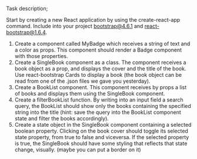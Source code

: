 Task description;

Start by creating a new React application by using the create-react-app command.
Include into your project bootstrap@4.6.1 and react-bootstrap@1.6.4.

 

1. Create a component called MyBadge which receives a string of text and a color as props.
This component should render a Badge component with those properties.
2. Create a SingleBook component as a class. The component receives a book object as a prop, and displays the cover and the title of the book.
Use react-bootstrap Cards to display a book (the book object can be read from one of the .json files we gave you yesterday).
3. Create a BookList component. This component receives by props a list of books and displays them using the SingleBook component.
4. Create a filterBookList function. By writing into an input field a search query, the BookList should show only the books containing the specified string into the title (hint: save the query into the BookList component state and filter the books accordingly).
5. Create a state object in the SingleBook component containing a selected boolean property. Clicking on the book cover should toggle its selected state property, from true to false and viceversa. If the selected property is true, the SingleBook should have some styling that reflects that state change, visually. (maybe you can put a border on it)
